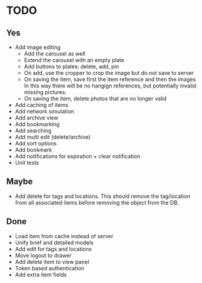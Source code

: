 # TODO

## Yes

- Add image editing
  - Add the carousel as well
  - Extend the carousel with an empty plate
  - Add buttons to plates: delete, add, pin
  - On add, use the cropper to crop the image but do not save to server
  - On saving the item, save first the item reference and then the images
    In this way there will be no hangign references, but potentially invalid
    missing pictures.
  - On saving the item, delete photos that are no longer valid
- Add caching of items
- Add network simulation
- Add archive view
- Add bookmarking
- Add searching
- Add multi edit (delete/archive)
- Add sort options
- Add bookmark
- Add notifications for expiration + clear notification
- Unit tests

## Maybe

- Add delete for tags and locations. 
This should remove the tag/location from all associated
items before removing the object from the DB.

## Done

- Load item from cache instead of server
- Unify brief and detailed models
- Add edit for tags and locations
- Move logout to drawer
- Add delete item to view panel
- Token based authentication
- Add extra item fields